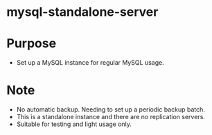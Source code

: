 # mysql-standalone-server

# Purpose
- Set up a MySQL instance for regular MySQL usage.

# Note
- No automatic backup. Needing to set up a periodic backup batch.
- This is a standalone instance and there are no replication servers.
- Suitable for testing and light usage only.